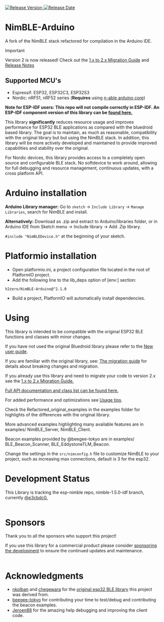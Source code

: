 [![Release Version](https://img.shields.io/github/release/h2zero/NimBLE-Arduino.svg?style=plastic)
![Release Date](https://img.shields.io/github/release-date/h2zero/NimBLE-Arduino.svg?style=plastic)](https://github.com/h2zero/NimBLE-Arduino/releases/latest/)
<br/>

# NimBLE-Arduino
A fork of the NimBLE stack refactored for compilation in the Arduino IDE.

> [!IMPORTANT]
> Version 2 is now released!
> Check out the [1.x to 2.x Migration Guide](docs/1.x_to2.x_migration_guide.md) and [Release Notes](https://github.com/h2zero/NimBLE-Arduino/releases/latest)

## Supported MCU's
 - Espressif: ESP32, ESP32C3, ESP32S3
 - Nordic: nRF51, nRF52 series (**Requires** using [n-able arduino core](https://github.com/h2zero/n-able-Arduino))

**Note for ESP-IDF users: This repo will not compile correctly in ESP-IDF. An ESP-IDF component version of this library can be [found here.](https://github.com/h2zero/esp-nimble-cpp)**

This library **significantly** reduces resource usage and improves performance for ESP32 BLE applications as compared with the bluedroid based library. The goal is to maintain, as much as reasonable, compatibility with the original library but but using the NimBLE stack. In addition, this library will be more actively developed and maintained to provide improved capabilities and stability over the original.
<br/>

For Nordic devices, this library provides access to a completely open source and configurable BLE stack. No softdevice to work around, allowing for full debugging and resource management, continuous updates, with a cross platform API.

# Arduino installation
**Arduino Library manager:** Go to `sketch` -> `Include Library` -> `Manage Libraries`, search for NimBLE and install.

**Alternatively:** Download as .zip and extract to Arduino/libraries folder, or in Arduino IDE from Sketch menu -> Include library -> Add .Zip library.

`#include "NimBLEDevice.h"` at the beginning of your sketch.

# Platformio installation
* Open platformio.ini, a project configuration file located in the root of PlatformIO project.  
* Add the following line to the lib_deps option of [env:] section:
```
h2zero/NimBLE-Arduino@^2.1.0
```
* Build a project, PlatformIO will automatically install dependencies.

# Using
This library is intended to be compatible with the original ESP32 BLE functions and classes with minor changes.

If you have not used the original Bluedroid library please refer to the [New user guide](docs/New_user_guide.md).

If you are familiar with the original library, see: [The migration guide](docs/Migration_guide.md) for details about breaking changes and migration.

If you already use this library and need to migrate your code to version 2.x see the [1.x to 2.x Migration Guide.](docs/1.x_to2.x_migration_guide.md)

[Full API documentation and class list can be found here.](https://h2zero.github.io/NimBLE-Arduino/)

For added performance and optimizations see [Usage tips](docs/Usage_tips.md).

Check the Refactored_original_examples in the examples folder for highlights of the differences with the original library.

More advanced examples highlighting many available features are in examples/ NimBLE_Server, NimBLE_Client.

Beacon examples provided by @beegee-tokyo are in examples/ BLE_Beacon_Scanner, BLE_EddystoneTLM_Beacon.

Change the settings in the `src/nimconfig.h` file to customize NimBLE to your project,
such as increasing max connections, default is 3 for the esp32.
<br/>

# Development Status
This Library is tracking the esp-nimble repo, nimble-1.5.0-idf branch, currently [@e3cbdc0.](https://github.com/espressif/esp-nimble)  
<br/>

# Sponsors
Thank you to all the sponsors who support this project!

<!-- sponsors --><!-- sponsors -->

If you use this library for a commercial product please consider [sponsoring the development](https://github.com/sponsors/h2zero) to ensure the continued updates and maintenance.  
<br/>

# Acknowledgments
* [nkolban](https://github.com/nkolban) and [chegewara](https://github.com/chegewara) for the [original esp32 BLE library](https://github.com/nkolban/esp32-snippets/tree/master/cpp_utils) this project was derived from.
* [beegee-tokyo](https://github.com/beegee-tokyo) for contributing your time to test/debug and contributing the beacon examples.
* [Jeroen88](https://github.com/Jeroen88) for the amazing help debugging and improving the client code.
<br/>
